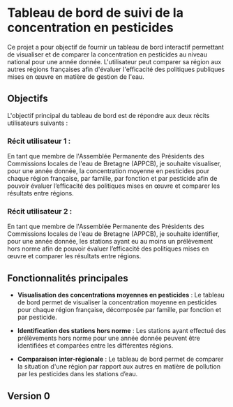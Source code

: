 # Tableau de bord de suivi de la concentration en pesticides

Ce projet a pour objectif de fournir un tableau de bord interactif permettant de visualiser et de comparer la concentration en pesticides au niveau national pour une année donnée. L'utilisateur peut comparer sa région aux autres régions françaises afin d'évaluer l'efficacité des politiques publiques mises en œuvre en matière de gestion de l'eau.

## Objectifs

L'objectif principal du tableau de bord est de répondre aux deux récits utilisateurs suivants :

### Récit utilisateur 1 :
En tant que membre de l'Assemblée Permanente des Présidents des Commissions locales de l'eau de Bretagne (APPCB), je souhaite visualiser, pour une année donnée, la concentration moyenne en pesticides pour chaque région française, par famille, par fonction et par pesticide afin de pouvoir évaluer l’efficacité des politiques mises en œuvre et comparer les résultats entre régions.

### Récit utilisateur 2 :
En tant que membre de l'Assemblée Permanente des Présidents des Commissions locales de l'eau de Bretagne (APPCB), je souhaite identifier, pour une année donnée, les stations ayant eu au moins un prélèvement hors norme afin de pouvoir évaluer l’efficacité des politiques mises en œuvre et comparer les résultats entre régions.

## Fonctionnalités principales

- **Visualisation des concentrations moyennes en pesticides** : Le tableau de bord permet de visualiser la concentration moyenne en pesticides pour chaque région française, décomposée par famille, par fonction et par pesticide.
  
- **Identification des stations hors norme** : Les stations ayant effectué des prélèvements hors norme pour une année donnée peuvent être identifiées et comparées entre les différentes régions.

- **Comparaison inter-régionale** : Le tableau de bord permet de comparer la situation d'une région par rapport aux autres en matière de pollution par les pesticides dans les stations d’eau.

## Version 0
